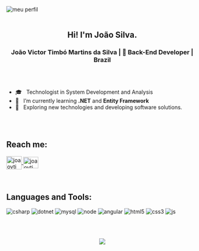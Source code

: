 ![meu perfil](https://res.cloudinary.com/superfolio/image/upload/v1620689979/68747470733a2f2f692e70696e696d672e636f6d2f6f726967696e616c732f63362f33332f63322f63363333633230656465383266306530636564376435373064626533613166332e676966_yjuh2s.gif)
<br>
<br>

<h2 align=center>Hi! I'm João Silva.</h2>
<h3 align=center>João Victor Timbó Martins da Silva | 👨‍ Back-End Developer | Brazil</h3>
<br>
<br>

- 🎓 &nbsp; Technologist in System Development and Analysis
- 🌱 &nbsp; I’m currently learning **.NET** and **Entity Framework**
- 🚀 &nbsp; Exploring new technologies and developing software solutions.
<br>
<br>

<h2 align="left">Reach me:</h2>
<p align="left">
<a href="mailto: joaov.timbo@gmail.com" target="blank"><img align="center" src="https://www.vectorlogo.zone/logos/gmail/gmail-icon.svg" alt="joaovtimbo email" height="35" width="40" />
</a>
<a href="https://linkedin.com/in/joaovtimbo" rel="noopener noreferrer" target="_blank"><img align="center" src="https://www.vectorlogo.zone/logos/linkedin/linkedin-icon.svg" alt="joaovtimbo" height="30" width="40" /></a>
</p>
<br>


<h2 align="left">Languages and Tools:</h2>
<p align="left">
<img src="https://img.shields.io/badge/Csharp-1572B6?style=for-the-badge&logo=csharp&logoColor=white" alt="csharp" />
<img src="https://img.shields.io/badge/.NET-5C2D91?style=for-the-badge&logo=.net&logoColor=white" alt="dotnet" />
<img src="https://img.shields.io/badge/mysql-323330.svg?style=for-the-badge&logo=mysql&logoColor=white" alt="mysql" />
<img src="https://img.shields.io/badge/node.js-6DA55F?style=for-the-badge&logo=node.js&logoColor=white" alt="node" />
<img src="https://img.shields.io/badge/angular-%23DD0031.svg?style=for-the-badge&logo=angular&logoColor=white" alt="angular" />
<img src="https://img.shields.io/badge/HTML5-E34F26?style=for-the-badge&logo=html5&logoColor=white" alt="html5" />
<img src="https://img.shields.io/badge/CSS3-1572B6?style=for-the-badge&logo=css3&logoColor=white" alt="css3" />
<img src="https://img.shields.io/badge/JavaScript-323330?style=for-the-badge&logo=javascript&logoColor=F7DF1Eg" alt="js" />

</p>
<br>
<br>

<p align="center">
<img src="https://github-readme-stats.vercel.app/api?username=joaovtimbo&show_icons=true&theme=graywhite">
</p>
